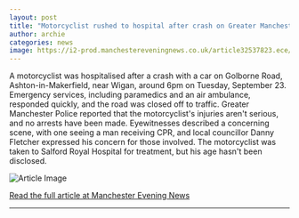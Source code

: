 ```yaml
---
layout: post
title: "Motorcyclist rushed to hospital after crash on Greater Manchester road"
author: archie
categories: news
image: https://i2-prod.manchestereveningnews.co.uk/article32537823.ece/ALTERNATES/s1200/1_JH_MEN_230925_WIGAN1.jpg
---
```

A motorcyclist was hospitalised after a crash with a car on Golborne Road, Ashton-in-Makerfield, near Wigan, around 6pm on Tuesday, September 23. Emergency services, including paramedics and an air ambulance, responded quickly, and the road was closed off to traffic. Greater Manchester Police reported that the motorcyclist's injuries aren't serious, and no arrests have been made. Eyewitnesses described a concerning scene, with one seeing a man receiving CPR, and local councillor Danny Fletcher expressed his concern for those involved. The motorcyclist was taken to Salford Royal Hospital for treatment, but his age hasn't been disclosed.

![Article Image](https://i2-prod.manchestereveningnews.co.uk/article32537823.ece/ALTERNATES/s1200/1_JH_MEN_230925_WIGAN1.jpg)

[Read the full article at Manchester Evening News](https://www.manchestereveningnews.co.uk/news/greater-manchester-news/motorcyclist-rushed-hospital-after-crash-32539502)

---
